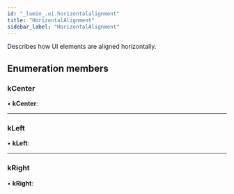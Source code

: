 ```yaml
---
id: "_lumin_.ui.horizontalalignment"
title: "HorizontalAlignment"
sidebar_label: "HorizontalAlignment"
---
```


Describes how UI elements are aligned horizontally.

## Enumeration members

###  kCenter

• **kCenter**:

___

###  kLeft

• **kLeft**:

___

###  kRight

• **kRight**:
